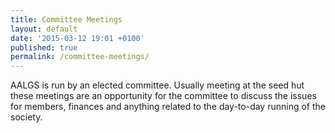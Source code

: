 ```yaml
---
title: Committee Meetings
layout: default
date: '2015-03-12 19:01 +0100'
published: true
permalink: /committee-meetings/
---
```


AALGS is run by an elected committee. Usually meeting at the seed hut these meetings are an opportunity for the committee to discuss the issues for members, finances and anything related to the day-to-day running of the society.